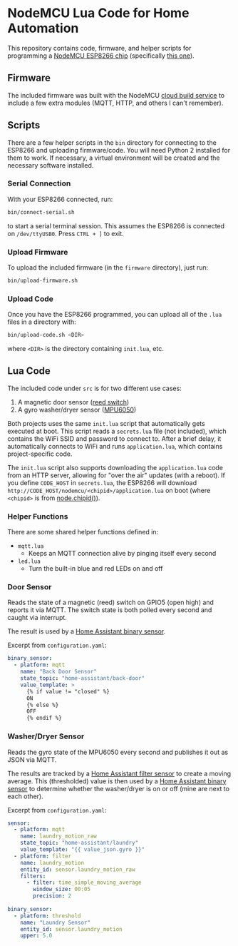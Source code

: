 # NodeMCU Lua Code for Home Automation

This repository contains code, firmware, and helper scripts for programming a [NodeMCU ESP8266 chip](https://github.com/nodemcu/nodemcu-firmware) (specifically [this one](https://www.amazon.com/gp/product/B010O1G1ES)).

## Firmware

The included firmware was built with the NodeMCU [cloud build service](https://nodemcu-build.com/) to include a few extra modules (MQTT, HTTP, and others I can't remember).

## Scripts

There are a few helper scripts in the `bin` directory for connecting to the ESP8266 and uploading firmware/code. You will need Python 2 installed for them to work. If necessary, a virtual environment will be created and the necessary software installed.

### Serial Connection

With your ESP8266 connected, run:

```bash
bin/connect-serial.sh
```

to start a serial terminal session. This assumes the ESP8266 is connected on `/dev/ttyUSB0`. Press `CTRL + ]` to exit.

### Upload Firmware

To upload the included firmware (in the `firmware` directory), just run:

```bash
bin/upload-firmware.sh
```

### Upload Code

Once you have the ESP8266 programmed, you can upload all of the `.lua` files in a directory with:

```bash
bin/upload-code.sh <DIR>
```

where `<DIR>` is the directory containing `init.lua`, etc.

## Lua Code

The included code under `src` is for two different use cases:

1. A magnetic door sensor ([reed switch](https://www.amazon.com/Gikfun-Sensor-Magnetic-Switch-Arduino/dp/B0154PTDFI))
2. A gyro washer/dryer sensor ([MPU6050](https://www.amazon.com/gp/product/B008BOPN40))

Both projects uses the same `init.lua` script that automatically gets executed at boot. This script reads a `secrets.lua` file (not included), which contains the WiFi SSID and password to connect to. After a brief delay, it automatically connects to WiFi and runs `application.lua`, which contains project-specific code.

The `init.lua` script also supports downloading the `application.lua` code from an HTTP server, allowing for "over the air" updates (with a reboot). If you define `CODE_HOST` in `secrets.lua`, the ESP8266 will download `http://CODE_HOST/nodemcu/<chipid>/application.lua` on boot (where `<chipid>` is from [node.chipid()](https://nodemcu.readthedocs.io/en/master/modules/node/#nodechipid)).

### Helper Functions

There are some shared helper functions defined in:

* `mqtt.lua`
    * Keeps an MQTT connection alive by pinging itself every second
* `led.lua`
    * Turn the built-in blue and red LEDs on and off

### Door Sensor

Reads the state of a magnetic (reed) switch on GPIO5 (open high) and reports it via MQTT. The switch state is both polled every second and caught via interrupt.

The result is used by a [Home Assistant binary sensor](https://www.home-assistant.io/components/binary_sensor/).

Excerpt from `configuration.yaml`:

```yaml
binary_sensor:
  - platform: mqtt
    name: "Back Door Sensor"
    state_topic: "home-assistant/back-door"
    value_template: >
      {% if value != "closed" %}
      ON
      {% else %}
      OFF
      {% endif %}
```

### Washer/Dryer Sensor

Reads the gyro state of the MPU6050 every second and publishes it out as JSON via MQTT.

The results are tracked by a [Home Assistant filter sensor](https://www.home-assistant.io/components/filter/) to create a moving average. This (thresholded) value is then used by a [Home Assistant binary sensor](https://www.home-assistant.io/components/binary_sensor/) to determine whether the washer/dryer is on or off (mine are next to each other).

Excerpt from `configuration.yaml`:

```yaml
sensor:
  - platform: mqtt
    name: laundry_motion_raw
    state_topic: "home-assistant/laundry"
    value_template: "{{ value_json.gyro }}"
  - platform: filter
    name: laundry_motion
    entity_id: sensor.laundry_motion_raw
    filters:
      - filter: time_simple_moving_average
        window_size: 00:05
        precision: 2
        
binary_sensor:
  - platform: threshold
    name: "Laundry Sensor"
    entity_id: sensor.laundry_motion
    upper: 5.0

```
